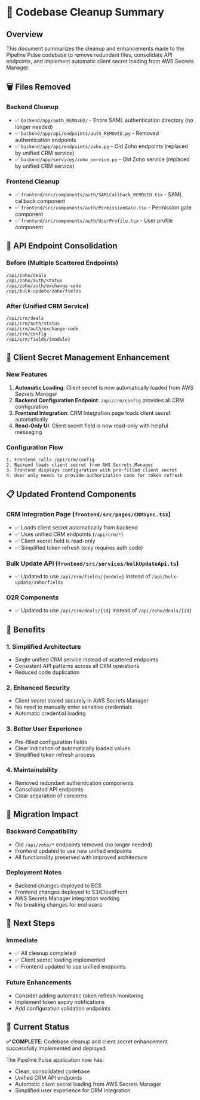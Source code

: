 # 🧹 Codebase Cleanup Summary

## Overview
This document summarizes the cleanup and enhancements made to the Pipeline Pulse codebase to remove redundant files, consolidate API endpoints, and implement automatic client secret loading from AWS Secrets Manager.

## 🗑️ Files Removed

### Backend Cleanup
- ✅ `backend/app/auth_REMOVED/` - Entire SAML authentication directory (no longer needed)
- ✅ `backend/app/api/endpoints/auth_REMOVED.py` - Removed authentication endpoints
- ✅ `backend/app/api/endpoints/zoho.py` - Old Zoho endpoints (replaced by unified CRM service)
- ✅ `backend/app/services/zoho_service.py` - Old Zoho service (replaced by unified CRM service)

### Frontend Cleanup
- ✅ `frontend/src/components/auth/SAMLCallback_REMOVED.tsx` - SAML callback component
- ✅ `frontend/src/components/auth/PermissionGate.tsx` - Permission gate component
- ✅ `frontend/src/components/auth/UserProfile.tsx` - User profile component

## 🔧 API Endpoint Consolidation

### Before (Multiple Scattered Endpoints)
```
/api/zoho/deals
/api/zoho/auth/status
/api/zoho/auth/exchange-code
/api/bulk-update/zoho/fields
```

### After (Unified CRM Service)
```
/api/crm/deals
/api/crm/auth/status
/api/crm/auth/exchange-code
/api/crm/config
/api/crm/fields/{module}
```

## 🔐 Client Secret Management Enhancement

### New Features
1. **Automatic Loading**: Client secret is now automatically loaded from AWS Secrets Manager
2. **Backend Configuration Endpoint**: `/api/crm/config` provides all CRM configuration
3. **Frontend Integration**: CRM Integration page loads client secret automatically
4. **Read-Only UI**: Client secret field is now read-only with helpful messaging

### Configuration Flow
```
1. Frontend calls /api/crm/config
2. Backend loads client secret from AWS Secrets Manager
3. Frontend displays configuration with pre-filled client secret
4. User only needs to provide authorization code for token refresh
```

## 📋 Updated Frontend Components

### CRM Integration Page (`frontend/src/pages/CRMSync.tsx`)
- ✅ Loads client secret automatically from backend
- ✅ Uses unified CRM endpoints (`/api/crm/*`)
- ✅ Client secret field is read-only
- ✅ Simplified token refresh (only requires auth code)

### Bulk Update API (`frontend/src/services/bulkUpdateApi.ts`)
- ✅ Updated to use `/api/crm/fields/{module}` instead of `/api/bulk-update/zoho/fields`

### O2R Components
- ✅ Updated to use `/api/crm/deals/{id}` instead of `/api/zoho/deals/{id}`

## 🚀 Benefits

### 1. **Simplified Architecture**
- Single unified CRM service instead of scattered endpoints
- Consistent API patterns across all CRM operations
- Reduced code duplication

### 2. **Enhanced Security**
- Client secret stored securely in AWS Secrets Manager
- No need to manually enter sensitive credentials
- Automatic credential loading

### 3. **Better User Experience**
- Pre-filled configuration fields
- Clear indication of automatically loaded values
- Simplified token refresh process

### 4. **Maintainability**
- Removed redundant authentication components
- Consolidated API endpoints
- Clear separation of concerns

## 🔄 Migration Impact

### Backward Compatibility
- Old `/api/zoho/*` endpoints removed (no longer needed)
- Frontend updated to use new unified endpoints
- All functionality preserved with improved architecture

### Deployment Notes
- Backend changes deployed to ECS
- Frontend changes deployed to S3/CloudFront
- AWS Secrets Manager integration working
- No breaking changes for end users

## 📝 Next Steps

### Immediate
- ✅ All cleanup completed
- ✅ Client secret loading implemented
- ✅ Frontend updated to use unified endpoints

### Future Enhancements
- Consider adding automatic token refresh monitoring
- Implement token expiry notifications
- Add configuration validation endpoints

## 🎯 Current Status

**✅ COMPLETE**: Codebase cleanup and client secret enhancement successfully implemented and deployed.

The Pipeline Pulse application now has:
- Clean, consolidated codebase
- Unified CRM API endpoints
- Automatic client secret loading from AWS Secrets Manager
- Simplified user experience for CRM integration
